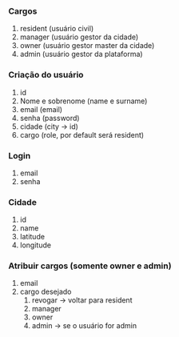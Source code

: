 ### Cargos

1. resident (usuário civil)
2. manager (usuário gestor da cidade)
3. owner (usuário gestor master da cidade)
4. admin (usuário gestor da plataforma)

### Criação do usuário

1. id
2. Nome e sobrenome (name e surname)
3. email (email)
4. senha (password)
5. cidade (city -> id)
6. cargo (role, por default será resident)

### Login

1. email
2. senha

### Cidade

1. id
2. name
3. latitude
4. longitude

### Atribuir cargos (somente owner e admin)

1. email
2. cargo desejado
   1. revogar -> voltar para resident
   2. manager
   3. owner
   4. admin -> se o usuário for admin
